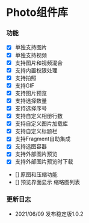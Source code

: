 # Photo组件库


### 功能
- [x] 单独支持图片
- [x] 单独支持视频
- [x] 支持图片和视频混合
- [x] 支持内置权限处理
- [x] 支持拍照
- [x] 支持GIF
- [x] 支持图片预览
- [x] 支持选择数量
- [x] 支持选择序号
- [x] 支持自定义相册行数
- [x] 支持自定义图片加载库
- [x] 支持自定义标题栏
- [x] 支持Fragment自助集成
- [x] 支持选图容器
- [x] 支持外部图片预览
- [x] 支持外部图片预览时下载
- [] 原图和压缩功能
- [] 预览界面显示 缩略图列表

### 更新日志
- 2021/06/09 发布稳定版1.0.2
